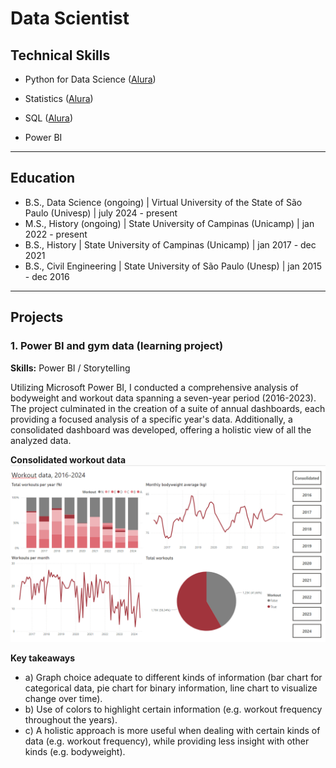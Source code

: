 # Data Scientist

## Technical Skills
- Python for Data Science ([Alura](https://cursos.alura.com.br/degree/certificate/809d8ddf-48d7-428b-b4ee-c73a0f7f70a5?lang=pt_BR))

- Statistics ([Alura](https://cursos.alura.com.br/degree/certificate/4994464b-89b9-4807-a8c2-a594cc8dd605?lang=pt_BR))

- SQL ([Alura](https://cursos.alura.com.br/degree/certificate/46603056-f8fb-4322-a4ad-9b6fcb3771de?lang=pt_BR))

- Power BI

---

## Education
- B.S., Data Science (ongoing) | Virtual University of the State of São Paulo (Univesp) | july 2024 - present
- M.S., History (ongoing) | State University of Campinas (Unicamp) | jan 2022 - present
- B.S., History | State University of Campinas (Unicamp) | jan 2017 - dec 2021
- B.S., Civil Engineering | State University of São Paulo (Unesp) | jan 2015 - dec 2016

---

## Projects
### 1. Power BI and gym data (learning project)

**Skills:** Power BI / Storytelling

Utilizing Microsoft Power BI, I conducted a comprehensive analysis of bodyweight and workout data spanning a seven-year period (2016-2023). The project culminated in the creation of a suite of annual dashboards, each providing a focused analysis of a specific year's data. Additionally, a consolidated dashboard was developed, offering a holistic view of all the analyzed data.

**Consolidated workout data**
![](/assets/img/Consolidado_treino.png)


**Key takeaways**
- a) Graph choice adequate to different kinds of information (bar chart for categorical data, pie chart for binary information, line chart to visualize change over time).
- b) Use of colors to highlight certain information (e.g. workout frequency throughout the years).
- c) A holistic approach is more useful when dealing with certain kinds of data (e.g. workout frequency), while providing less insight with other kinds (e.g. bodyweight).


